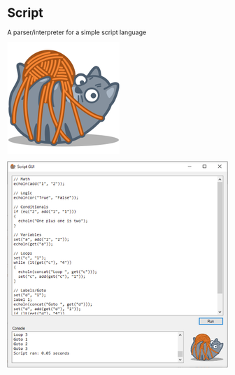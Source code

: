 # Script
A parser/interpreter for a simple script language

![Example](https://raw.githubusercontent.com/kristofferkjeldby/Script/main/logo.png)

![Example](https://raw.githubusercontent.com/kristofferkjeldby/Script/main/readme.png)
